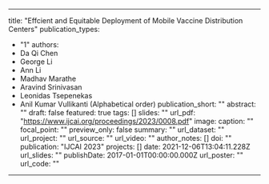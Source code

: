  ---
title: "Effcient and Equitable Deployment of Mobile Vaccine Distribution Centers"
publication_types:
  - "1"
authors:
  - Da Qi Chen
  - George Li
  - Ann Li
  - Madhav Marathe
  - Aravind Srinivasan
  - Leonidas Tsepenekas
  - Anil Kumar Vullikanti (Alphabetical order)
publication_short: ""
abstract: ""
draft: false
featured: true
tags: []
slides: ""
url_pdf: "https://www.ijcai.org/proceedings/2023/0008.pdf"
image:
  caption: ""
  focal_point: ""
  preview_only: false
summary: ""
url_dataset: ""
url_project: ""
url_source: ""
url_video: ""
author_notes: []
doi: ""
publication: "IJCAI 2023"
projects: []
date: 2021-12-06T13:04:11.228Z
url_slides: ""
publishDate: 2017-01-01T00:00:00.000Z
url_poster: ""
url_code: ""
---

